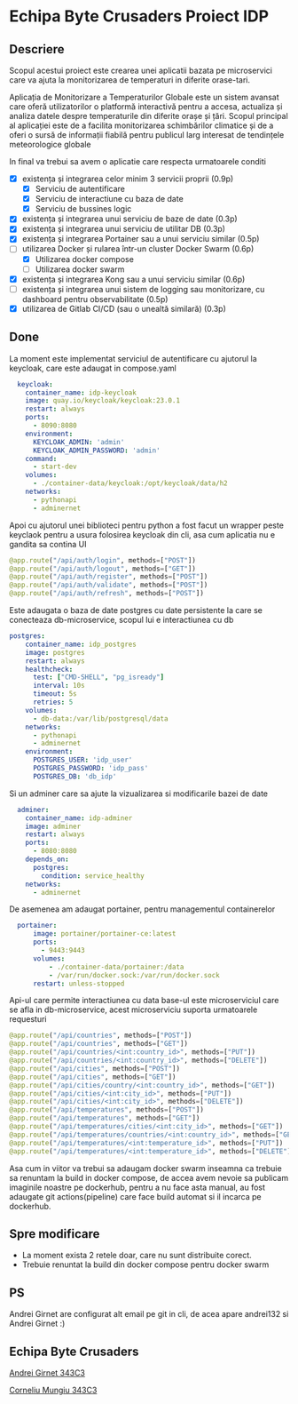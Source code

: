 # Echipa Byte Crusaders Proiect IDP

## Descriere
Scopul acestui proiect este crearea unei aplicatii bazata pe microservici care va ajuta la monitorizarea de temperaturi in diferite orase-tari.

Aplicația de Monitorizare a Temperaturilor Globale este un sistem avansat care oferă utilizatorilor o platformă interactivă pentru a accesa, actualiza și analiza datele despre temperaturile din diferite orașe și țări. Scopul principal al aplicației este de a facilita monitorizarea schimbărilor climatice și de a oferi o sursă de informații fiabilă pentru publicul larg interesat de tendințele meteorologice globale

In final va trebui sa avem o aplicatie care respecta urmatoarele conditi

- [X] existența și integrarea celor minim 3 servicii proprii (0.9p)
    - [X] Serviciu de autentificare
    - [X] Serviciu de interactiune cu baza de date 
    - [X] Serviciu de bussines logic
- [X] existența și integrarea unui serviciu de baze de date (0.3p)
- [X] existența și integrarea unui serviciu de utilitar DB (0.3p)
- [X] existența și integrarea Portainer sau a unui serviciu similar (0.5p)
- [ ] utilizarea Docker și rularea într-un cluster Docker Swarm (0.6p)
  - [X] Utilizarea docker compose
  - [ ] Utilizarea docker swarm
- [X] existența și integrarea Kong sau a unui serviciu similar (0.6p)
- [ ] existența și integrarea unui sistem de logging sau monitorizare, cu dashboard pentru observabilitate (0.5p)
- [X] utilizarea de Gitlab CI/CD (sau o unealtă similară) (0.3p)

## Done
La moment este implementat serviciul de autentificare cu ajutorul la keycloak, care este adaugat in compose.yaml
```yaml
  keycloak:
    container_name: idp-keycloak
    image: quay.io/keycloak/keycloak:23.0.1
    restart: always
    ports:
      - 8090:8080
    environment:
      KEYCLOAK_ADMIN: 'admin'
      KEYCLOAK_ADMIN_PASSWORD: 'admin'
    command:
      - start-dev
    volumes:
      - ./container-data/keycloak:/opt/keycloak/data/h2
    networks:
      - pythonapi
      - adminernet
```
Apoi cu ajutorul unei biblioteci pentru python a fost facut un wrapper peste keyclaok pentru a usura folosirea keycloak din cli, asa cum aplicatia nu e gandita sa contina UI
```python
@app.route("/api/auth/login", methods=["POST"])
@app.route("/api/auth/logout", methods=["GET"])
@app.route("/api/auth/register", methods=["POST"])
@app.route("/api/auth/validate", methods=["POST"])
@app.route("/api/auth/refresh", methods=["POST"])
```

Este adaugata o baza de date postgres cu date persistente la care se conecteaza db-microservice, scopul lui e interactiunea cu db
```yaml
postgres:
    container_name: idp_postgres
    image: postgres
    restart: always
    healthcheck:
      test: ["CMD-SHELL", "pg_isready"]
      interval: 10s
      timeout: 5s
      retries: 5
    volumes:
      - db-data:/var/lib/postgresql/data
    networks:
      - pythonapi
      - adminernet
    environment:
      POSTGRES_USER: 'idp_user'
      POSTGRES_PASSWORD: 'idp_pass'
      POSTGRES_DB: 'db_idp'
```
Si un adminer care sa ajute la vizualizarea si modificarile bazei de date
```yaml
  adminer:
    container_name: idp-adminer
    image: adminer
    restart: always
    ports:
      - 8080:8080
    depends_on: 
      postgres:
        condition: service_healthy
    networks:
      - adminernet
```

De asemenea am adaugat portainer, pentru managementul containerelor
```yaml
  portainer:
      image: portainer/portainer-ce:latest
      ports:
        - 9443:9443
      volumes:
          - ./container-data/portainer:/data
          - /var/run/docker.sock:/var/run/docker.sock
      restart: unless-stopped
```

Api-ul care permite interactiunea cu data base-ul este microserviciul care se afla in db-microservice, acest microserviciu suporta urmatoarele requesturi
```python
@app.route("/api/countries", methods=["POST"])
@app.route("/api/countries", methods=["GET"])
@app.route("/api/countries/<int:country_id>", methods=["PUT"])
@app.route("/api/countries/<int:country_id>", methods=["DELETE"])
@app.route("/api/cities", methods=["POST"])
@app.route("/api/cities", methods=["GET"])
@app.route("/api/cities/country/<int:country_id>", methods=["GET"])
@app.route("/api/cities/<int:city_id>", methods=["PUT"])
@app.route("/api/cities/<int:city_id>", methods=["DELETE"])
@app.route("/api/temperatures", methods=["POST"])
@app.route("/api/temperatures", methods=["GET"])
@app.route("/api/temperatures/cities/<int:city_id>", methods=["GET"])
@app.route("/api/temperatures/countries/<int:country_id>", methods=["GET"])
@app.route("/api/temperatures/<int:temperature_id>", methods=["PUT"])
@app.route("/api/temperatures/<int:temperature_id>", methods=["DELETE"])
```

Asa cum in viitor va trebui sa adaugam docker swarm inseamna ca trebuie sa renuntam la build in docker compose, de accea avem nevoie sa publicam imaginile noastre pe dockerhub, pentru a nu face asta manual, au fost adaugate git actions(pipeline) care face build automat si il incarca pe dockerhub.

## Spre modificare
* La moment exista 2 retele doar, care nu sunt distribuite corect.
* Trebuie renuntat la build din docker compose pentru docker swarm

## PS
Andrei Girnet are configurat alt email pe git in cli, de acea apare andrei132 si Andrei Girnet :)

## Echipa Byte Crusaders
[Andrei Girnet 343C3](https://github.com/andrei132)

[Corneliu Mungiu 343C3](https://github.com/CorneliuMungiu)